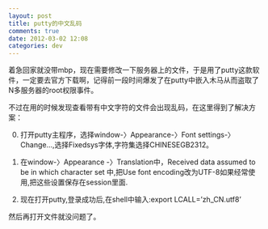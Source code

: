 ```yaml
---
layout: post
title: putty的中文乱码
comments: true
date: 2012-03-02 12:08
categories: dev
---
```


着急回家就没带mbp，现在需要修改一下服务器上的文件，于是用了putty这款软件，一定要去官方下载啊，记得前一段时间爆发了在putty中嵌入木马从而盗取了N多服务器的root权限事件。

不过在用的时候发现查看带有中文字符的文件会出现乱码，在这里得到了解决方案：

0. 打开putty主程序，选择window-〉Appearance-〉Font settings-〉Change…,选择Fixedsys字体,字符集选择CHINESEGB2312。 

1. 在window-〉Appearance -〉Translation中，Received data assumed to be in which character set 中,把Use font encoding改为UTF-8如果经常使用,把这些设置保存在session里面. 

2. 现在打开putty,登录成功后,在shell中输入:export LCALL=’zh_CN.utf8’ 

然后再打开文件就没问题了。
